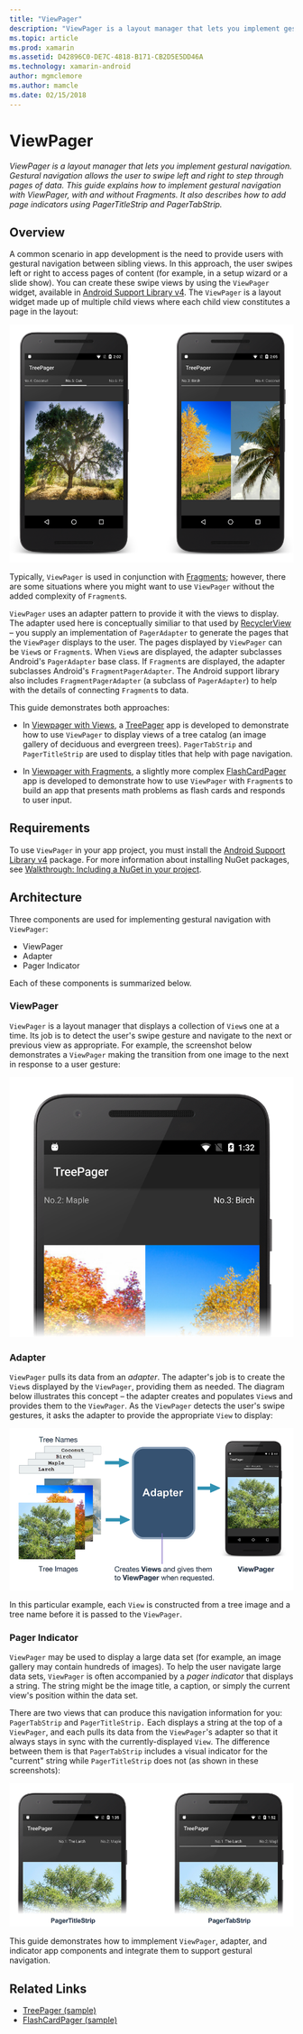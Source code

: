 ```yaml
---
title: "ViewPager"
description: "ViewPager is a layout manager that lets you implement gestural navigation. Gestural navigation allows the user to swipe left and right to step through pages of data. This guide explains how to implement gestural navigation with ViewPager, with and without Fragments. It also describes how to add page indicators using PagerTitleStrip and PagerTabStrip."
ms.topic: article
ms.prod: xamarin
ms.assetid: D42896C0-DE7C-4818-B171-CB2D5E5DD46A
ms.technology: xamarin-android
author: mgmclemore
ms.author: mamcle
ms.date: 02/15/2018
---
```


# ViewPager

_ViewPager is a layout manager that lets you implement gestural navigation. Gestural navigation allows the user to swipe left and right to step through pages of data. This guide explains how to implement gestural navigation with ViewPager, with and without Fragments. It also describes how to add page indicators using PagerTitleStrip and PagerTabStrip._

<a name="overview" />
 
## Overview

A common scenario in app development is the need to provide users with 
gestural navigation between sibling views. In this approach, the user 
swipes left or right to access pages of content (for example, in a 
setup wizard or a slide show). You can create these swipe views 
by using the `ViewPager` widget, available in 
[Android Support Library v4](https://www.nuget.org/packages/Xamarin.Android.Support.v4/). 
The `ViewPager` is a layout widget made up of multiple child views where 
each child view constitutes a page in the layout: 

[![Screenshots of TreePager app with horizontal swipe example](images/01-intro-sml.png)](images/01-intro.png)

Typically, `ViewPager` is used in conjunction with 
[Fragments](https://developer.xamarin.com/guides/android/platform_features/fragments/); 
however, there are some situations where you might want to use 
`ViewPager` without the added complexity of `Fragment`s.

`ViewPager` uses an adapter pattern to provide it with the views to 
display. The adapter used here is conceptually similiar to that used by 
[RecyclerView](~/android/user-interface/layouts/recycler-view/index.md) &ndash; you 
supply an implementation of `PagerAdapter` to generate the pages that 
the `ViewPager` displays to the user. The pages displayed by 
`ViewPager` can be `View`s or `Fragment`s. When `View`s are 
displayed, the adapter subclasses Android's `PagerAdapter` base 
class. If `Fragment`s are displayed, the adapter subclasses Android's 
`FragmentPagerAdapter`. The Android support library also includes 
`FragmentPagerAdapter` (a subclass of `PagerAdapter`) to help with the 
details of connecting `Fragment`s to data. 

This guide demonstrates both approaches: 

-   In [Viewpager with Views](~/android/user-interface/controls/view-pager/viewpager-and-views.md), a 
    [TreePager](https://developer.xamarin.com/samples/monodroid/UserInterface/TreePager/) app is 
    developed to demonstrate how to use `ViewPager` to display views
    of a tree catalog (an image gallery of deciduous and evergreen trees). 
    `PagerTabStrip`  and `PagerTitleStrip` are used to display titles 
    that help with page navigation.

-   In [Viewpager with Fragments](~/android/user-interface/controls/view-pager/viewpager-and-fragments.md), a 
    slightly more complex [FlashCardPager](https://developer.xamarin.com/samples/monodroid/UserInterface/TreePager/) 
    app is developed to demonstrate how to use `ViewPager` 
    with `Fragment`s to build an app that presents math 
    problems as flash cards and responds to user input. 

<a name="requirements" />

## Requirements

To use `ViewPager` in your app project, you must install the 
[Android Support Library v4](https://www.nuget.org/packages/Xamarin.Android.Support.v4/)
package. For more information about installing NuGet packages, see
[Walkthrough: Including a NuGet in your project](https://docs.microsoft.com/visualstudio/mac/nuget-walkthrough). 

<a name="architecture" />
 
## Architecture

Three components are used for implementing gestural navigation
with `ViewPager`:

-   ViewPager
-   Adapter
-   Pager Indicator

Each of these components is summarized below.


<a name="viewpager" />

### ViewPager

`ViewPager` is a layout manager that displays a collection of `View`s one 
at a time. Its job is to detect the user's swipe gesture and navigate 
to the next or previous view as appropriate. For example, the 
screenshot below demonstrates a `ViewPager` making the transition from 
one image to the next in response to a user gesture: 

[![Closeup of TreePager app displaying a transition between Views](images/02-transition-sml.png)](images/02-transition.png)


<a name="adapter" />

### Adapter

`ViewPager` pulls its data from an *adapter*. The adapter's job is to 
create the `View`s displayed by the `ViewPager`, providing them as 
needed. The diagram below illustrates this concept &ndash; the adapter 
creates and populates `View`s and provides them to the `ViewPager`. As 
the `ViewPager` detects the user's swipe gestures, it asks the adapter 
to provide the appropriate `View` to display: 

[![Diagram illustrating how the Adapter connects images and names to the ViewPager](images/03-adapter-sml.png)](images/03-adapter.png)

In this particular example, each `View` is constructed from a tree 
image and a tree name before it is passed to the `ViewPager`. 


<a name="indicator" />

### Pager Indicator

`ViewPager` may be used to display a large data set (for example, 
an image gallery may contain hundreds of images). To help the user 
navigate large data sets, `ViewPager` is often accompanied by a *pager 
indicator* that displays a string. The string might be the image 
title, a caption, or simply the current view's position within the data 
set. 

There are two views that can produce this navigation information for 
you: `PagerTabStrip` and `PagerTitleStrip.` Each displays a string 
at the top of a `ViewPager`, and each pulls its data from the 
`ViewPager`'s adapter so that it always stays in sync with the 
currently-displayed `View`. The difference between them is that 
`PagerTabStrip` includes a visual indicator for the "current" string 
while `PagerTitleStrip` does not (as shown in these screenshots): 

[![Screenshots of the TreePager app with PagerTitleStrip and PagerTabStrip](images/04-comparison-sml.png)](images/04-comparison.png)

This guide demonstrates how to immplement `ViewPager`, adapter, and 
indicator app components and integrate them to support gestural 
navigation. 



## Related Links

- [TreePager (sample)](https://developer.xamarin.com/samples/monodroid/UserInterface/TreePager)
- [FlashCardPager (sample)](https://developer.xamarin.com/samples/monodroid/UserInterface/FlashCardPager)
